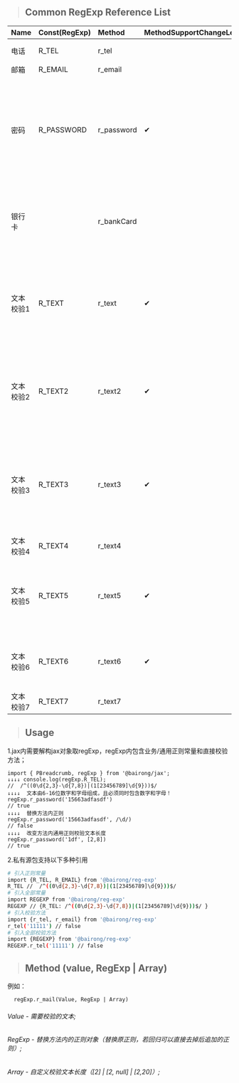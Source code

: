 >## Common RegExp Reference List

Name      |    Const(RegExp)| Method      |MethodSupportChangeLength| remark
:---------|:----------------|:------------|-------------------|:-----------
电话       |R_TEL            |  r_tel     |                   |座机号/手机号
邮箱       |R_EMAIL          |  r_email   |                   |
密码       |R_PASSWORD       | r_password |          ✔        |文本由6-16位数字和字母组成，且必须同时包含数字和字母！
银行卡     |                 | r_bankCard |                   |使用Luhm算法，目前部分建行卡校验不通过
文本校验1   |R_TEXT           |r_text      |          ✔        |文本可以包含英文、数字、中文,限制2-10个字符!
文本校验2   |R_TEXT2          |r_text2     |          ✔        |文本可以包含英文、数字、中文,限制2-20个字符!
文本校验3   |R_TEXT3          | r_text3    |          ✔        |文本以“中文”开头,包含英文、数字,限制2-10个字符!
文本校验4   |R_TEXT4          | r_text4    |                  |文本包含中文
文本校验5   |R_TEXT5          | r_text5    |          ✔        |文本可以输入2-15位的字母、数字、下划线
文本校验6   |R_TEXT6          | r_text6    |          ✔        |仅可以输入2-15位的汉字(包含·)
文本校验7   |R_TEXT7          | r_text7    |                   |文本包含空格

>## Usage

1.jax内需要解构jax对象取regExp，regExp内包含业务/通用正则常量和直接校验方法；
```
import { PBreadcrumb, regExp } from '@bairong/jax';
↓↓↓↓ console.log(regExp.R_TEL);
//  /^((0\d{2,3}-\d{7,8})|(1[23456789]\d{9}))$/
↓↓↓↓  文本由6-16位数字和字母组成，且必须同时包含数字和字母！
regExp.r_password('15663adfasdf')
// true
↓↓↓↓  替换方法内正则
regExp.r_password('15663adfasdf', /\d/)
// false
↓↓↓↓  改变方法内通用正则校验文本长度
regExp.r_password('1df', [2,8])
// true
```
2.私有源包支持以下多种引用
``` bash
# 引入正则常量
import {R_TEL, R_EMAIL} from '@bairong/reg-exp'
R_TEL //  /^((0\d{2,3}-\d{7,8})|(1[23456789]\d{9}))$/
# 引入全部常量
import REGEXP from '@bairong/reg-exp'
REGEXP // {R_TEL: /^((0\d{2,3}-\d{7,8})|(1[23456789]\d{9}))$/ }
# 引入校验方法
import {r_tel, r_email} from '@bairong/reg-exp'
r_tel('11111') // false
# 引入全部校验方法
import {REGEXP} from '@bairong/reg-exp'
REGEXP.r_tel('11111') // false
```
>## Method (value, RegExp | Array)

例如：
```
  regExp.r_mail(Value, RegExp | Array)
```
###### Value - 需要校验的文本;
###### RegExp - 替换方法内的正则对象（替换原正则，若回归可以直接去掉后追加的正则）;
###### Array - 自定义校验文本长度（[2] | [2, null] | [2,20]）;
    
